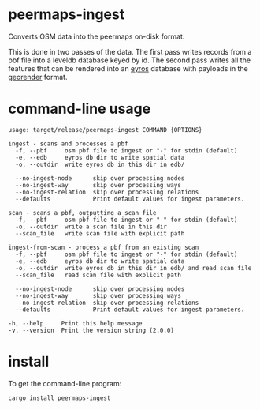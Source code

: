 # peermaps-ingest

Converts OSM data into the peermaps on-disk format.

This is done in two passes of the data. The first pass writes records from a pbf
file into a leveldb database keyed by id. The second pass writes all the
features that can be rendered into an [eyros][] database with payloads in the
[georender][] format.

[eyros]: https://github.com/peermaps/eyros
[georender]: https://github.com/peermaps/docs/blob/master/georender.md

# command-line usage

```
usage: target/release/peermaps-ingest COMMAND {OPTIONS}

ingest - scans and processes a pbf
  -f, --pbf     osm pbf file to ingest or "-" for stdin (default)
  -e, --edb     eyros db dir to write spatial data
  -o, --outdir  write eyros db in this dir in edb/

  --no-ingest-node      skip over processing nodes
  --no-ingest-way       skip over processing ways
  --no-ingest-relation  skip over processing relations
  --defaults            Print default values for ingest parameters.

scan - scans a pbf, outputting a scan file
  -f, --pbf     osm pbf file to ingest or "-" for stdin (default)
  -o, --outdir  write a scan file in this dir
  --scan_file   write scan file with explicit path

ingest-from-scan - process a pbf from an existing scan
  -f, --pbf     osm pbf file to ingest or "-" for stdin (default)
  -e, --edb     eyros db dir to write spatial data
  -o, --outdir  write eyros db in this dir in edb/ and read scan file
  --scan_file   read scan file with explicit path

  --no-ingest-node      skip over processing nodes
  --no-ingest-way       skip over processing ways
  --no-ingest-relation  skip over processing relations
  --defaults            Print default values for ingest parameters.

-h, --help     Print this help message
-v, --version  Print the version string (2.0.0)

```

# install

To get the command-line program:

```
cargo install peermaps-ingest
```

